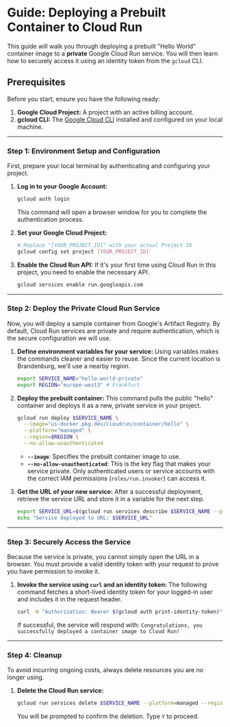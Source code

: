 # Guide: Deploying a Prebuilt Container to Cloud Run

This guide will walk you through deploying a prebuilt "Hello World" container image to a **private** Google Cloud Run service. You will then learn how to securely access it using an identity token from the `gcloud` CLI.

## Prerequisites

Before you start, ensure you have the following ready:

1.  **Google Cloud Project:** A project with an active billing account.
2.  **gcloud CLI:** The [Google Cloud CLI](https://cloud.google.com/sdk/docs/install) installed and configured on your local machine.

---

### Step 1: Environment Setup and Configuration

First, prepare your local terminal by authenticating and configuring your project.

1.  **Log in to your Google Account:**
    ```bash
    gcloud auth login
    ```
    This command will open a browser window for you to complete the authentication process.

2.  **Set your Google Cloud Project:**
    ```bash
    # Replace "[YOUR_PROJECT_ID]" with your actual Project ID
    gcloud config set project [YOUR_PROJECT_ID]
    ```

3.  **Enable the Cloud Run API:**
    If it's your first time using Cloud Run in this project, you need to enable the necessary API.
    ```bash
    gcloud services enable run.googleapis.com
    ```

---

### Step 2: Deploy the Private Cloud Run Service

Now, you will deploy a sample container from Google's Artifact Registry. By default, Cloud Run services are private and require authentication, which is the secure configuration we will use.

1.  **Define environment variables for your service:**
    Using variables makes the commands cleaner and easier to reuse. Since the current location is Brandenburg, we'll use a nearby region.
    ```bash
    export SERVICE_NAME="hello-world-private"
    export REGION="europe-west3" # Frankfurt
    ```

2.  **Deploy the prebuilt container:**
    This command pulls the public "hello" container and deploys it as a new, private service in your project.
    ```bash
    gcloud run deploy $SERVICE_NAME \
      --image="us-docker.pkg.dev/cloudrun/container/hello" \
      --platform="managed" \
      --region=$REGION \
      --no-allow-unauthenticated
    ```
    * **`--image`**: Specifies the prebuilt container image to use.
    * **`--no-allow-unauthenticated`**: This is the key flag that makes your service private. Only authenticated users or service accounts with the correct IAM permissions (`roles/run.invoker`) can access it.

3.  **Get the URL of your new service:**
    After a successful deployment, retrieve the service URL and store it in a variable for the next step.
    ```bash
    export SERVICE_URL=$(gcloud run services describe $SERVICE_NAME --platform=managed --region=$REGION --format="value(status.url)")
    echo "Service deployed to URL: $SERVICE_URL"
    ```

---

### Step 3: Securely Access the Service

Because the service is private, you cannot simply open the URL in a browser. You must provide a valid identity token with your request to prove you have permission to invoke it.

1.  **Invoke the service using `curl` and an identity token:**
    The following command fetches a short-lived identity token for your logged-in user and includes it in the request header.
    ```bash
    curl -H "Authorization: Bearer $(gcloud auth print-identity-token)" $SERVICE_URL
    ```

    If successful, the service will respond with: `Congratulations, you successfully deployed a container image to Cloud Run!`

---

### Step 4: Cleanup

To avoid incurring ongoing costs, always delete resources you are no longer using.

1.  **Delete the Cloud Run service:**
    ```bash
    gcloud run services delete $SERVICE_NAME --platform=managed --region=$REGION
    ```
    You will be prompted to confirm the deletion. Type `Y` to proceed.
